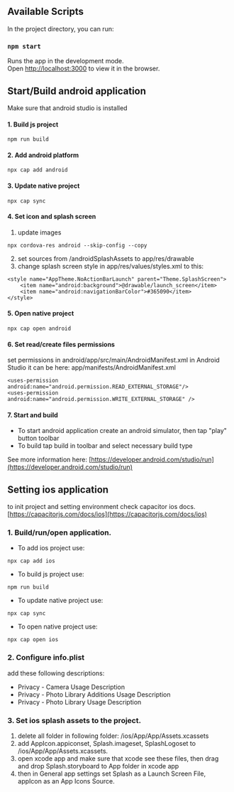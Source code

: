 ## Available Scripts

In the project directory, you can run:

### `npm start`

Runs the app in the development mode.\
Open [http://localhost:3000](http://localhost:3000) to view it in the browser.

## Start/Build android application
Make sure that android studio is installed
#### 1. Build js project
```
npm run build
```
#### 2. Add android platform
```
npx cap add android
```
#### 3. Update native project
```
npx cap sync
```
#### 4. Set icon and splash screen
1. update images
```
npx cordova-res android --skip-config --copy
```
2. set sources from /androidSplashAssets to app/res/drawable
3. change splash screen style in app/res/values/styles.xml to this:
```
<style name="AppTheme.NoActionBarLaunch" parent="Theme.SplashScreen">
    <item name="android:background">@drawable/launch_screen</item>
    <item name="android:navigationBarColor">#365090</item>
</style>
```
#### 5. Open native project
```
npx cap open android
```
#### 6. Set read/create files permissions
set permissions in android/app/src/main/AndroidManifest.xml
in Android Studio it can be here: app/manifests/AndroidManifest.xml
```
<uses-permission android:name="android.permission.READ_EXTERNAL_STORAGE"/>
<uses-permission android:name="android.permission.WRITE_EXTERNAL_STORAGE" />
```
#### 7. Start and build
* To start android application create an android simulator, then tap "play" button toolbar
* To build tap build in toolbar and select necessary build type

See more information here: [https://developer.android.com/studio/run](https://developer.android.com/studio/run)

## Setting ios application
to init project and setting environment check capacitor ios docs. [https://capacitorjs.com/docs/ios](https://capacitorjs.com/docs/ios)

### 1. Build/run/open application.
* To add ios project use:
```
npx cap add ios
```
* To build js project use:
```
npm run build
```
* To update native project use:
```
npx cap sync
```
* To open native project use:
```
npx cap open ios
```

### 2. Configure info.plist

add these following descriptions:
* Privacy - Camera Usage Description
* Privacy - Photo Library Additions Usage Description
* Privacy - Photo Library Usage Description

### 3. Set ios splash assets to the project.

1. delete all folder in following folder: /ios/App/App/Assets.xcassets
2. add AppIcon.appiconset, Splash.imageset, SplashLogoset to /ios/App/App/Assets.xcassets.
3. open xcode app and make sure that xcode see these files, then drag and drop Splash.storyboard to App folder in xcode app
4. then in General app settings set Splash as a Launch Screen File, appIcon as an App Icons Source.
